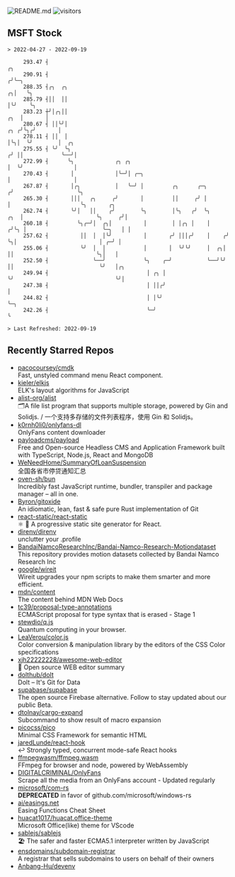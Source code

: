 ![README.md](https://github.com/Gerhut/Gerhut/workflows/README.md/badge.svg)
![visitors](https://visitors.vercel.app/Gerhut/Gerhut?token=8cf69d1f6813d272ef062726b6070c9be4ff72038cfe5a7ded7384a8da65d866)

## MSFT Stock

```
> 2022-04-27 - 2022-09-19

     293.47 ┤                                                                          ╭╮                        
     290.91 ┤                                                                         ╭╯╰─╮                      
     288.35 ┤╭╮  ╭╮                                                                 ╭╮│   ╰╮                     
     285.79 ┤││  ││                                                                 │╰╯    ╰╮                    
     283.23 ┼╯│╭╮││                                                             ╭╮  │       │                    
     280.67 ┤ ││╰╯│                                                         ╭╮ ╭╯╰╮╭╯       │                    
     278.11 ┤ ││  │                                                         │╰╮│  ╰╯        │  ╭╮                
     275.55 ┤ ╰╯  ╰╮                                                       ╭╯ ││            ╰──╯│                
     272.99 ┤      ╰╮             ╭╮ ╭╮                                    │  ╰╯                │                
     270.43 ┤       │             │╰─╯│ ╭─╮                                │                    │                
     267.87 ┤       │╭╮           │   ╰─╯ │         ╭╮      ╭─╮           ╭╯                    ╰╮               
     265.30 ┤       │││   ╭╮     ╭╯       │         ││     ╭╯ │           │                      ╰╮       ╭╮     
     262.74 ┤       ╰╯│   ││    ╭╯        ╰╮        │╰╮   ╭╯  ╰╮      ╭╮  │                       ╰╮     ╭╯│     
     260.18 ┤         ╰╮╭─╯│  ╭╮│          │        │ │╭╮ │    │     ╭╯╰╮ │                        ╰─╮   │ │     
     257.62 ┤          ││  │  │╰╯          │       ╭╯ │││╭╯    │    ╭╯  ╰╮│                          │ ╭─╯ │     
     255.06 ┤          ╰╯  │  │            │       │  ╰╯╰╯     │  ╭╮│    ││                          ╰╮│   │     
     252.50 ┤              ╰──╯            ╰╮    ╭─╯           ╰──╯╰╯    ││                           ╰╯   │╭╮   
     249.94 ┤                               │ ╭╮ │                       ╰╯                                ╰╯│   
     247.38 ┤                               │ ││╭╯                                                           │   
     244.82 ┤                               │ │╰╯                                                            ╰─╮ 
     242.26 ┤                               ╰─╯                                                                ╰ 

> Last Refreshed: 2022-09-19
```

## Recently Starred Repos

- [pacocoursey/cmdk](https://github.com/pacocoursey/cmdk)  
  Fast, unstyled command menu React component.
- [kieler/elkjs](https://github.com/kieler/elkjs)  
  ELK's layout algorithms for JavaScript
- [alist-org/alist](https://github.com/alist-org/alist)  
  🗂️A file list program that supports multiple storage, powered by Gin and Solidjs. / 一个支持多存储的文件列表程序，使用 Gin 和 Solidjs。
- [k0rnh0li0/onlyfans-dl](https://github.com/k0rnh0li0/onlyfans-dl)  
  OnlyFans content downloader
- [payloadcms/payload](https://github.com/payloadcms/payload)  
  Free and Open-source Headless CMS and Application Framework built with TypeScript, Node.js, React and MongoDB
- [WeNeedHome/SummaryOfLoanSuspension](https://github.com/WeNeedHome/SummaryOfLoanSuspension)  
  全国各省市停贷通知汇总
- [oven-sh/bun](https://github.com/oven-sh/bun)  
  Incredibly fast JavaScript runtime, bundler, transpiler and package manager – all in one.
- [Byron/gitoxide](https://github.com/Byron/gitoxide)  
  An idiomatic, lean, fast & safe pure Rust implementation of Git
- [react-static/react-static](https://github.com/react-static/react-static)  
  ⚛️ 🚀 A progressive static site generator for React.
- [direnv/direnv](https://github.com/direnv/direnv)  
  unclutter your .profile
- [BandaiNamcoResearchInc/Bandai-Namco-Research-Motiondataset](https://github.com/BandaiNamcoResearchInc/Bandai-Namco-Research-Motiondataset)  
  This repository provides motion datasets collected by Bandai Namco Research Inc
- [google/wireit](https://github.com/google/wireit)  
  Wireit upgrades your npm scripts to make them smarter and more efficient.
- [mdn/content](https://github.com/mdn/content)  
  The content behind MDN Web Docs
- [tc39/proposal-type-annotations](https://github.com/tc39/proposal-type-annotations)  
  ECMAScript proposal for type syntax that is erased - Stage 1
- [stewdio/q.js](https://github.com/stewdio/q.js)  
  Quantum computing in your browser.
- [LeaVerou/color.js](https://github.com/LeaVerou/color.js)  
  Color conversion & manipulation library by the editors of the CSS Color specifications
- [xjh22222228/awesome-web-editor](https://github.com/xjh22222228/awesome-web-editor)  
  🔨  Open source WEB editor summary
- [dolthub/dolt](https://github.com/dolthub/dolt)  
  Dolt – It's Git for Data
- [supabase/supabase](https://github.com/supabase/supabase)  
  The open source Firebase alternative. Follow to stay updated about our public Beta.
- [dtolnay/cargo-expand](https://github.com/dtolnay/cargo-expand)  
  Subcommand to show result of macro expansion
- [picocss/pico](https://github.com/picocss/pico)  
  Minimal CSS Framework for semantic HTML
- [jaredLunde/react-hook](https://github.com/jaredLunde/react-hook)  
  ↩ Strongly typed, concurrent mode-safe React hooks
- [ffmpegwasm/ffmpeg.wasm](https://github.com/ffmpegwasm/ffmpeg.wasm)  
  FFmpeg for browser and node, powered by WebAssembly
- [DIGITALCRIMINAL/OnlyFans](https://github.com/DIGITALCRIMINAL/OnlyFans)  
  Scrape all the media from an OnlyFans account - Updated regularly
- [microsoft/com-rs](https://github.com/microsoft/com-rs)  
  **DEPRECATED** in favor of github.com/microsoft/windows-rs
- [ai/easings.net](https://github.com/ai/easings.net)  
  Easing Functions Cheat Sheet
- [huacat1017/huacat.office-theme](https://github.com/huacat1017/huacat.office-theme)  
  Microsoft Office(like) theme for VScode
- [sablejs/sablejs](https://github.com/sablejs/sablejs)  
  🏖️ The safer and faster ECMA5.1 interpreter written by JavaScript
- [ensdomains/subdomain-registrar](https://github.com/ensdomains/subdomain-registrar)  
  A registrar that sells subdomains to users on behalf of their owners
- [Anbang-Hu/devenv](https://github.com/Anbang-Hu/devenv)  
